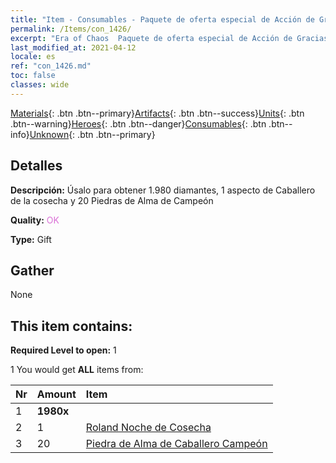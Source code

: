 ```yaml
---
title: "Item - Consumables - Paquete de oferta especial de Acción de Gracias"
permalink: /Items/con_1426/
excerpt: "Era of Chaos  Paquete de oferta especial de Acción de Gracias"
last_modified_at: 2021-04-12
locale: es
ref: "con_1426.md"
toc: false
classes: wide
---
```

 [Materials](/es/Items/){: .btn .btn--primary}[Artifacts](/es/Items/Artifacts/){: .btn .btn--success}[Units](/es/Items/Units/){: .btn .btn--warning}[Heroes](/es/Items/Heroes/){: .btn .btn--danger}[Consumables](/es/Items/Consumables/){: .btn .btn--info}[Unknown](/es/Items/Unknown/){: .btn .btn--primary}

## Detalles
 **Descripción:** Úsalo para obtener 1.980 diamantes, 1 aspecto de Caballero de la cosecha y 20 Piedras de Alma de Campeón

 **Quality:** <span style="color: #DA70D6">OK</span>

 **Type:** Gift

## Gather

  None

## This item contains:

 **Required Level to open:** 1

 1 You would get **ALL** items  from:

  | Nr | Amount |     Item    |
  |:---|:-------|:------------|
  | 1 |  **1980x** | <i class="fas fa-gem"/> |  | 
  | 2 | 1 | [Roland Noche de Cosecha](/es/Items/con_1034/) | 
  | 3 | 20 | [Piedra de Alma de Caballero Campeón](/es/Items/unt_287/) | 
